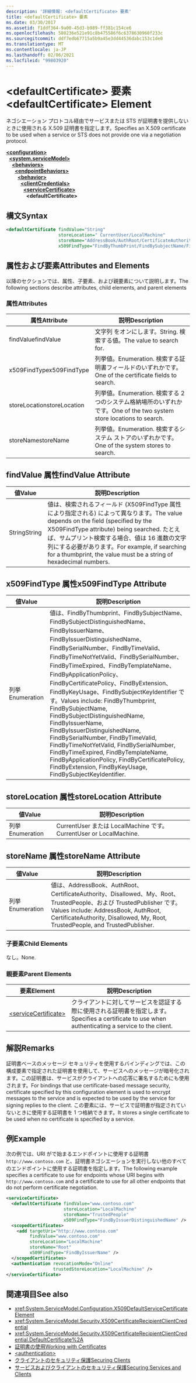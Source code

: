 ```yaml
---
description: '詳細情報: <defaultCertificate> 要素'
title: <defaultCertificate> 要素
ms.date: 03/30/2017
ms.assetid: f1ddf364-9a00-45d3-b989-ff381c154ce6
ms.openlocfilehash: 580236e521e91c8b475586f6c6378630960f233c
ms.sourcegitcommit: ddf7edb67715a5b9a45e3dd44536dabc153c1de0
ms.translationtype: MT
ms.contentlocale: ja-JP
ms.lasthandoff: 02/06/2021
ms.locfileid: "99803920"
---
```

# <a name="defaultcertificate-element"></a><span data-ttu-id="431fe-103">\<defaultCertificate> 要素</span><span class="sxs-lookup"><span data-stu-id="431fe-103">\<defaultCertificate> Element</span></span>

<span data-ttu-id="431fe-104">ネゴシエーション プロトコル経由でサービスまたは STS が証明書を提供しないときに使用される X.509 証明書を指定します。</span><span class="sxs-lookup"><span data-stu-id="431fe-104">Specifies an X.509 certificate to be used when a service or STS does not provide one via a negotiation protocol.</span></span>  
  
[**\<configuration>**](../configuration-element.md)\
&nbsp;&nbsp;[**\<system.serviceModel>**](system-servicemodel.md)\
&nbsp;&nbsp;&nbsp;&nbsp;[**\<behaviors>**](behaviors.md)\
&nbsp;&nbsp;&nbsp;&nbsp;&nbsp;&nbsp;[**\<endpointBehaviors>**](endpointbehaviors.md)\
&nbsp;&nbsp;&nbsp;&nbsp;&nbsp;&nbsp;&nbsp;&nbsp;[**\<behavior>**](behavior-of-endpointbehaviors.md)\
&nbsp;&nbsp;&nbsp;&nbsp;&nbsp;&nbsp;&nbsp;&nbsp;&nbsp;&nbsp;[**\<clientCredentials>**](clientcredentials.md)\
&nbsp;&nbsp;&nbsp;&nbsp;&nbsp;&nbsp;&nbsp;&nbsp;&nbsp;&nbsp;&nbsp;&nbsp;[**\<serviceCertificate>**](servicecertificate-of-clientcredentials-element.md)\
&nbsp;&nbsp;&nbsp;&nbsp;&nbsp;&nbsp;&nbsp;&nbsp;&nbsp;&nbsp;&nbsp;&nbsp;&nbsp;&nbsp;**\<defaultCertificate>**  
  
## <a name="syntax"></a><span data-ttu-id="431fe-105">構文</span><span class="sxs-lookup"><span data-stu-id="431fe-105">Syntax</span></span>  
  
```xml  
<defaultCertificate findValue="String"
                    storeLocation=" CurrentUser/LocalMachine"
                    storeName="AddressBook/AuthRoot/CertificateAuthority/Disallowed/My/Root/TrustedPeople/TrustedPublisher"
                    x509FindType="FindByThumbPrint/FindBySubjectName/FindBySubjectDistinguishedName/FindByIssuerName/FindByIssuerDistinguishedName/FindBySerialiNumber/FindByTimeValid/FindByTimeNotYetValid/FindByTimeExpired/FindByTemplateName/FindByApplicationPolicy/FindByCertificatePolicy/FindByExtension/FindByKeyUsage/FindBySubjectKeyIdentifier" />
```  
  
## <a name="attributes-and-elements"></a><span data-ttu-id="431fe-106">属性および要素</span><span class="sxs-lookup"><span data-stu-id="431fe-106">Attributes and Elements</span></span>  

 <span data-ttu-id="431fe-107">以降のセクションでは、属性、子要素、および親要素について説明します。</span><span class="sxs-lookup"><span data-stu-id="431fe-107">The following sections describe attributes, child elements, and parent elements</span></span>  
  
### <a name="attributes"></a><span data-ttu-id="431fe-108">属性</span><span class="sxs-lookup"><span data-stu-id="431fe-108">Attributes</span></span>  
  
|<span data-ttu-id="431fe-109">属性</span><span class="sxs-lookup"><span data-stu-id="431fe-109">Attribute</span></span>|<span data-ttu-id="431fe-110">説明</span><span class="sxs-lookup"><span data-stu-id="431fe-110">Description</span></span>|  
|---------------|-----------------|  
|<span data-ttu-id="431fe-111">findValue</span><span class="sxs-lookup"><span data-stu-id="431fe-111">findValue</span></span>|<span data-ttu-id="431fe-112">文字列 をオンにします。</span><span class="sxs-lookup"><span data-stu-id="431fe-112">String.</span></span> <span data-ttu-id="431fe-113">検索する値。</span><span class="sxs-lookup"><span data-stu-id="431fe-113">The value to search for.</span></span>|  
|<span data-ttu-id="431fe-114">x509FindType</span><span class="sxs-lookup"><span data-stu-id="431fe-114">x509FindType</span></span>|<span data-ttu-id="431fe-115">列挙値。</span><span class="sxs-lookup"><span data-stu-id="431fe-115">Enumeration.</span></span> <span data-ttu-id="431fe-116">検索する証明書フィールドのいずれかです。</span><span class="sxs-lookup"><span data-stu-id="431fe-116">One of the certificate fields to search.</span></span>|  
|<span data-ttu-id="431fe-117">storeLocation</span><span class="sxs-lookup"><span data-stu-id="431fe-117">storeLocation</span></span>|<span data-ttu-id="431fe-118">列挙値。</span><span class="sxs-lookup"><span data-stu-id="431fe-118">Enumeration.</span></span> <span data-ttu-id="431fe-119">検索する 2 つのシステム格納場所のいずれかです。</span><span class="sxs-lookup"><span data-stu-id="431fe-119">One of the two system store locations to search.</span></span>|  
|<span data-ttu-id="431fe-120">storeName</span><span class="sxs-lookup"><span data-stu-id="431fe-120">storeName</span></span>|<span data-ttu-id="431fe-121">列挙値。</span><span class="sxs-lookup"><span data-stu-id="431fe-121">Enumeration.</span></span> <span data-ttu-id="431fe-122">検索するシステム ストアのいずれかです。</span><span class="sxs-lookup"><span data-stu-id="431fe-122">One of the system stores to search.</span></span>|  
  
## <a name="findvalue-attribute"></a><span data-ttu-id="431fe-123">findValue 属性</span><span class="sxs-lookup"><span data-stu-id="431fe-123">findValue Attribute</span></span>  
  
|<span data-ttu-id="431fe-124">値</span><span class="sxs-lookup"><span data-stu-id="431fe-124">Value</span></span>|<span data-ttu-id="431fe-125">説明</span><span class="sxs-lookup"><span data-stu-id="431fe-125">Description</span></span>|  
|-----------|-----------------|  
|<span data-ttu-id="431fe-126">String</span><span class="sxs-lookup"><span data-stu-id="431fe-126">String</span></span>|<span data-ttu-id="431fe-127">値は、検索されるフィールド (X509FindType 属性により指定される) によって異なります。</span><span class="sxs-lookup"><span data-stu-id="431fe-127">The value depends on the field (specified by the X509FindType attribute) being searched.</span></span> <span data-ttu-id="431fe-128">たとえば、サムプリント検索する場合、値は 16 進数の文字列にする必要があります。</span><span class="sxs-lookup"><span data-stu-id="431fe-128">For example, if searching for a thumbprint, the value must be a string of hexadecimal numbers.</span></span>|  
  
## <a name="x509findtype-attribute"></a><span data-ttu-id="431fe-129">x509FindType 属性</span><span class="sxs-lookup"><span data-stu-id="431fe-129">x509FindType Attribute</span></span>  
  
|<span data-ttu-id="431fe-130">値</span><span class="sxs-lookup"><span data-stu-id="431fe-130">Value</span></span>|<span data-ttu-id="431fe-131">説明</span><span class="sxs-lookup"><span data-stu-id="431fe-131">Description</span></span>|  
|-----------|-----------------|  
|<span data-ttu-id="431fe-132">列挙</span><span class="sxs-lookup"><span data-stu-id="431fe-132">Enumeration</span></span>|<span data-ttu-id="431fe-133">値は、FindByThumbprint、FindBySubjectName、FindBySubjectDistinguishedName、FindByIssuerName、FindByIssuerDistinguishedName、FindBySerialNumber、FindByTimeValid、FindByTimeNotYetValid、FindBySerialNumber、FindByTimeExpired、FindByTemplateName、FindByApplicationPolicy、FindByCertificatePolicy、FindByExtension、FindByKeyUsage、FindBySubjectKeyIdentifier です。</span><span class="sxs-lookup"><span data-stu-id="431fe-133">Values include: FindByThumbprint, FindBySubjectName, FindBySubjectDistinguishedName, FindByIssuerName, FindByIssuerDistinguishedName, FindBySerialNumber, FindByTimeValid, FindByTimeNotYetValid, FindBySerialNumber, FindByTimeExpired, FindByTemplateName, FindByApplicationPolicy, FindByCertificatePolicy, FindByExtension, FindByKeyUsage, FindBySubjectKeyIdentifier.</span></span>|  
  
## <a name="storelocation-attribute"></a><span data-ttu-id="431fe-134">storeLocation 属性</span><span class="sxs-lookup"><span data-stu-id="431fe-134">storeLocation Attribute</span></span>  
  
|<span data-ttu-id="431fe-135">値</span><span class="sxs-lookup"><span data-stu-id="431fe-135">Value</span></span>|<span data-ttu-id="431fe-136">説明</span><span class="sxs-lookup"><span data-stu-id="431fe-136">Description</span></span>|  
|-----------|-----------------|  
|<span data-ttu-id="431fe-137">列挙</span><span class="sxs-lookup"><span data-stu-id="431fe-137">Enumeration</span></span>|<span data-ttu-id="431fe-138">CurrentUser または LocalMachine です。</span><span class="sxs-lookup"><span data-stu-id="431fe-138">CurrentUser or LocalMachine.</span></span>|  
  
## <a name="storename-attribute"></a><span data-ttu-id="431fe-139">storeName 属性</span><span class="sxs-lookup"><span data-stu-id="431fe-139">storeName Attribute</span></span>  
  
|<span data-ttu-id="431fe-140">値</span><span class="sxs-lookup"><span data-stu-id="431fe-140">Value</span></span>|<span data-ttu-id="431fe-141">説明</span><span class="sxs-lookup"><span data-stu-id="431fe-141">Description</span></span>|  
|-----------|-----------------|  
|<span data-ttu-id="431fe-142">列挙</span><span class="sxs-lookup"><span data-stu-id="431fe-142">Enumeration</span></span>|<span data-ttu-id="431fe-143">値は、AddressBook、AuthRoot、CertificateAuthority、Disallowed、My、Root、TrustedPeople、および TrustedPublisher です。</span><span class="sxs-lookup"><span data-stu-id="431fe-143">Values include: AddressBook, AuthRoot, CertificateAuthority, Disallowed, My, Root, TrustedPeople, and TrustedPublisher.</span></span>|  
  
### <a name="child-elements"></a><span data-ttu-id="431fe-144">子要素</span><span class="sxs-lookup"><span data-stu-id="431fe-144">Child Elements</span></span>  

 <span data-ttu-id="431fe-145">なし。</span><span class="sxs-lookup"><span data-stu-id="431fe-145">None.</span></span>  
  
### <a name="parent-elements"></a><span data-ttu-id="431fe-146">親要素</span><span class="sxs-lookup"><span data-stu-id="431fe-146">Parent Elements</span></span>  
  
|<span data-ttu-id="431fe-147">要素</span><span class="sxs-lookup"><span data-stu-id="431fe-147">Element</span></span>|<span data-ttu-id="431fe-148">説明</span><span class="sxs-lookup"><span data-stu-id="431fe-148">Description</span></span>|  
|-------------|-----------------|  
|[\<serviceCertificate>](servicecertificate-of-clientcredentials-element.md)|<span data-ttu-id="431fe-149">クライアントに対してサービスを認証する際に使用される証明書を指定します。</span><span class="sxs-lookup"><span data-stu-id="431fe-149">Specifies a certificate to use when authenticating a service to the client.</span></span>|  
  
## <a name="remarks"></a><span data-ttu-id="431fe-150">解説</span><span class="sxs-lookup"><span data-stu-id="431fe-150">Remarks</span></span>  

 <span data-ttu-id="431fe-151">証明書ベースのメッセージ セキュリティを使用するバインディングでは、この構成要素で指定された証明書を使用して、サービスへのメッセージが暗号化されます。この証明書は、サービスがクライアントへの応答に署名するためにも使用されます。</span><span class="sxs-lookup"><span data-stu-id="431fe-151">For bindings that use certificate-based message security, certificate specified by this configuration element is used to encrypt messages to the service and is expected to be used by the service for signing replies to the client.</span></span> <span data-ttu-id="431fe-152">この要素には、サービスで証明書が指定されていないときに使用する証明書を 1 つ格納できます。</span><span class="sxs-lookup"><span data-stu-id="431fe-152">It stores a single certificate to be used when no certificate is specified by a service.</span></span>  
  
## <a name="example"></a><span data-ttu-id="431fe-153">例</span><span class="sxs-lookup"><span data-stu-id="431fe-153">Example</span></span>  

 <span data-ttu-id="431fe-154">次の例では、URI がで始まるエンドポイントに使用する証明書 `http://www.contoso.com` と、証明書ネゴシエーションを実行しない他のすべてのエンドポイントに使用する証明書を指定します。</span><span class="sxs-lookup"><span data-stu-id="431fe-154">The following example specifies a certificate to use for endpoints whose URI begins with `http://www.contoso.com` and a certificate to use for all other endpoints that do not perform certificate negotiation.</span></span>  
  
```xml  
<serviceCertificate>
  <defaultCertificate findValue="www.contoso.com"
                      storeLocation="LocalMachine"
                      storeName="TrustedPeople"
                      x509FindType="FindByIssuerDistinguishedName" />
  <scopedCertificates>
    <add targetUri="http://www.contoso.com"
         findValue="www.contoso.com"
         storeLocation="LocalMachine"
         storeName="Root"
         x509FindType="FindByIssuerName" />
  </scopedCertificates>
  <authentication revocationMode="Online"
                  trustedStoreLocation="LocalMachine" />
</serviceCertificate>
```  
  
## <a name="see-also"></a><span data-ttu-id="431fe-155">関連項目</span><span class="sxs-lookup"><span data-stu-id="431fe-155">See also</span></span>

- <xref:System.ServiceModel.Configuration.X509DefaultServiceCertificateElement>
- <xref:System.ServiceModel.Security.X509CertificateRecipientClientCredential>
- <xref:System.ServiceModel.Security.X509CertificateRecipientClientCredential.DefaultCertificate%2A>
- [<span data-ttu-id="431fe-156">証明書の使用</span><span class="sxs-lookup"><span data-stu-id="431fe-156">Working with Certificates</span></span>](../../../wcf/feature-details/working-with-certificates.md)
- [\<authentication>](authentication-of-clientcertificate-element.md)
- [<span data-ttu-id="431fe-157">クライアントのセキュリティ保護</span><span class="sxs-lookup"><span data-stu-id="431fe-157">Securing Clients</span></span>](../../../wcf/securing-clients.md)
- [<span data-ttu-id="431fe-158">サービスおよびクライアントのセキュリティ保護</span><span class="sxs-lookup"><span data-stu-id="431fe-158">Securing Services and Clients</span></span>](../../../wcf/feature-details/securing-services-and-clients.md)
